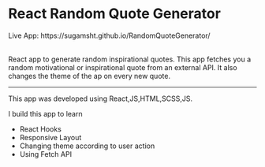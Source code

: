 <h1> React Random Quote Generator </h1>
Live App: https://sugamsht.github.io/RandomQuoteGenerator/ </br> </br>

 React app to generate random inspirational quotes.
 This app fetches you a random motivational or inspirational quote from an external API.
 It also changes the theme of the ap on every new quote.
 
<hr> 
This app was developed using React,JS,HTML,SCSS,JS.

I build this app to learn
<ul>
 <li>React Hooks</li>
 <li>Responsive Layout</li>
 <li>Changing theme according to user action</li>
 <li>Using Fetch API</li>
</ul>

